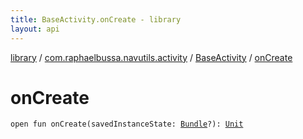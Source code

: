 ```yaml
---
title: BaseActivity.onCreate - library
layout: api
---
```


<div class='api-docs-breadcrumbs'><a href="../../index.html">library</a> / <a href="../index.html">com.raphaelbussa.navutils.activity</a> / <a href="index.html">BaseActivity</a> / <a href="./on-create.html">onCreate</a></div>

# onCreate

<div class="signature"><code><span class="keyword">open</span> <span class="keyword">fun </span><span class="identifier">onCreate</span><span class="symbol">(</span><span class="parameterName" id="com.raphaelbussa.navutils.activity.BaseActivity$onCreate(android.os.Bundle)/savedInstanceState">savedInstanceState</span><span class="symbol">:</span>&nbsp;<a href="https://developer.android.com/reference/android/os/Bundle.html"><span class="identifier">Bundle</span></a><span class="symbol">?</span><span class="symbol">)</span><span class="symbol">: </span><a href="https://kotlinlang.org/api/latest/jvm/stdlib/kotlin/-unit/index.html"><span class="identifier">Unit</span></a></code></div>
